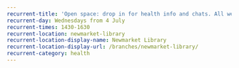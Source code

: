 ```yaml
---
recurrent-title: 'Open space: drop in for health info and chats. All welcome, free tea and coffee provided.'
recurrent-day: Wednesdays from 4 July
recurrent-times: 1430-1630
recurrent-location: newmarket-library
recurrent-location-display-name: Newmarket Library
recurrent-location-display-url: /branches/newmarket-library/
recurrent-category: health
---
```

